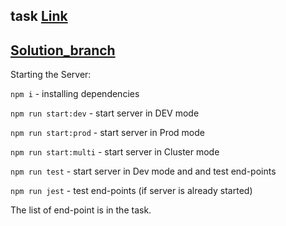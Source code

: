 ## task [Link](https://github.com/AlreadyBored/nodejs-assignments/blob/main/assignments/crud-api/assignment.md)

## [Solution_branch](https://github.com/demos-prog/rs-CRUD-API/tree/dev)

Starting the Server:

```npm i``` - installing dependencies

```npm run start:dev``` - start server in DEV mode

```npm run start:prod``` - start server in Prod mode

```npm run start:multi``` - start server in Cluster mode

```npm run test``` - start server in Dev mode and and test end-points

```npm run jest``` - test end-points (if server is already started)

The list of end-point is in the task.